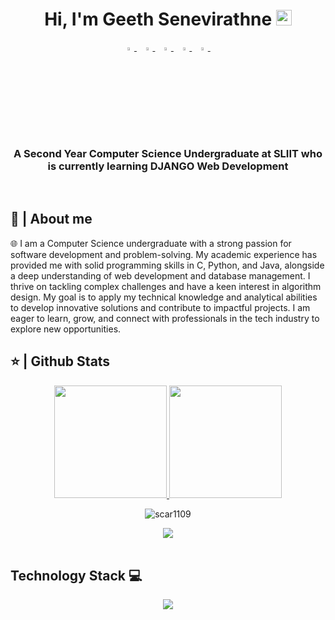 <h1 align="center">Hi, I'm Geeth Senevirathne <img src="https://media.giphy.com/media/hvRJCLFzcasrR4ia7z/giphy.gif" width="25px"></h1>

<p align="center">
  <a href="https://www.linkedin.com/in/geethseneviratne/">
   <img src="https://img.icons8.com/color/48/000000/linkedin.png" width="3.5%"/>
    </a><span>&nbsp;</span>
  <a href="https://twitter.com/">
    <img src="https://img.icons8.com/color/48/000000/twitter.png" width="3.5%"/>
  </a><span>&nbsp;</span>
  <a href="https://www.instagram.com/_g_e_e_t_h__/">
    <img src="https://img.icons8.com/fluent/48/000000/instagram-new.png" width="3.5%"/>
  </a><span>&nbsp;</span>
  <a href="geethsene2001@gmail.com">
    <img src="https://img.icons8.com/fluent/48/000000/gmail.png" width="3.5%"/>
  </a><span>&nbsp;</span>
  <a href="https://github.com/geethsenavirathne">
    <img src="https://img.icons8.com/fluent/48/000000/github.png" width="3.5%"/>
  </a><span>&nbsp;</span>
</p>
<h3 align="center">A Second Year Computer Science Undergraduate at SLIIT who is currently learning DJANGO Web Development</h3>

<br>
<h2>📖 | About me</h2> 
🌐 I am a Computer Science undergraduate with a strong passion for software development and problem-solving. My academic experience has provided me with solid programming skills in C, Python, and Java, alongside a deep understanding of web development and database management. I thrive on tackling complex challenges and have a keen interest in algorithm design. My goal is to apply my technical knowledge and analytical abilities to develop innovative solutions and contribute to impactful projects. I am eager to learn, grow, and connect with professionals in the tech industry to explore new opportunities.


<br>

<h2>⭐ | Github Stats </h2>

<div align="center">
<a href="https://github.com/it23226128">
<img height="180em" src="https://github-readme-stats.vercel.app/api?username=it23226128&show_icons=true&theme=default&include_all_commits=true&count_private=true"/>
<img height="180em" src="https://github-readme-stats.vercel.app/api/top-langs/?username=it23226128&layout=compact&langs_count=7&theme=default"/></a>
  <p align="center"> <img src="https://komarev.com/ghpvc/?username=it23226128&label=Profile%20views&color=0e75b6&style=flat" alt="scar1109" /> </p>
  <img align="center" src="https://media.giphy.com/media/M9gbBd9nbDrOTu1Mqx/giphy.gif">
</div>



  <br>

  ## Technology Stack 💻

<!--h1 without bottom border-->
<div id="user-content-toc">
  <ul align="center">
    
  </ul>
</div>
<!--tech stack icons-->
<p align="center">
  <a href="https://skillicons.dev">
    <img src="https://skillicons.dev/icons?i=git,aws,cpp,css,discord,docker,postgres,prisma,pug,dynamodb,express,figma,firebase,redis,github,html,java,js,linux,md,materialui,nginx,mongodb,mysql,nextjs,nodejs,postman,py,react,redux,tailwind,ts,vscode,kubernetes&perline=14" />
  </a>
</p>
<br>

